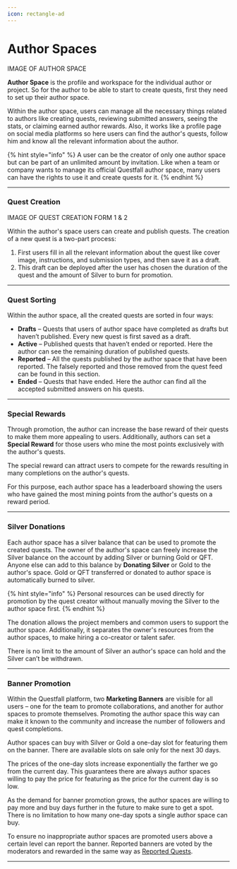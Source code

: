 ```yaml
---
icon: rectangle-ad
---
```


# Author Spaces

IMAGE OF AUTHOR SPACE

**Author Space** is the profile and workspace for the individual author or project. So for the author to be able to start to create quests, first they need to set up their author space. 

Within the author space, users can manage all the necessary things related to authors like creating quests, reviewing submitted answers, seeing the stats, or claiming earned author rewards. Also, it works like a profile page on social media platforms so here users can find the author's quests, follow him and know all the relevant information about the author.

{% hint style="info" %}
A user can be the creator of only one author space but can be part of an unlimited amount by invitation. Like when a team or company wants to manage its official Questfall author space, many users can have the rights to use it and create quests for it.
{% endhint %}

***

### Quest Creation

IMAGE OF QUEST CREATION FORM 1 & 2

Within the author's space users can create and publish quests. 
The creation of a new quest is a two-part process:

1. First users fill in all the relevant information about the quest like cover image, instructions, and submission types, and then save it as a draft.
2. This draft can be deployed after the user has chosen the duration of the quest and the amount of Silver to burn for promotion.

***

###  Quest Sorting

Within the author space, all the created quests are sorted in four ways:

* **Drafts** – Quests that users of author space have completed as drafts but haven’t published. Every new quest is first saved as a draft.
* **Active** – Published quests that haven’t ended or reported. Here the author can see the remaining duration of published quests.
* **Reported** – All the quests published by the author space that have been reported. The falsely reported and those removed from the quest feed can be found in this section.
* **Ended** – Quests that have ended. Here the author can find all the accepted submitted answers on his quests.


***

### Special Rewards

Through promotion, the author can increase the base reward of their quests to make them more appealing to users. Additionally, authors can set a **Special Reward** for those users who mine the most points exclusively with the author's quests. 

The special reward can attract users to compete for the rewards resulting in many completions on the author's quests. 

For this purpose, each author space has a leaderboard showing the users who have gained the most mining points from the author's quests on a reward period.

***

### Silver Donations

Each author space has a silver balance that can be used to promote the created quests. The owner of the author's space can freely increase the Silver balance on the account by adding Silver or burning Gold or QFT. Anyone else can add to this balance by **Donating Silver** or Gold to the author's space. Gold or QFT transferred or donated to author space is automatically burned to silver.

{% hint style="info" %}
Personal resources can be used directly for promotion by the quest creator without manually moving the Silver to the author space first.
{% endhint %}

The donation allows the project members and common users to support the author space. Additionally, it separates the owner's resources from the author spaces, to make hiring a co-creator or talent safer. 

There is no limit to the amount of Silver an author's space can hold and the Silver can’t be withdrawn.

***

### Banner Promotion

Within the Questfall platform, two **Marketing Banners** are visible for all users – one for the team to promote collaborations, and another for author spaces to promote themselves. Promoting the author space this way can make it known to the community and increase the number of followers and quest completions.

Author spaces can buy with Silver or Gold a one-day slot for featuring them on the banner. There are available slots on sale only for the next 30 days.

The prices of the one-day slots increase exponentially the farther we go from the current day. This guarantees there are always author spaces willing to pay the price for featuring as the price for the current day is so low.

As the demand for banner promotion grows, the author spaces are willing to pay more and buy days further in the future to make sure to get a spot. There is no limitation to how many one-day spots a single author space can buy.

To ensure no inappropriate author spaces are promoted users above a certain level can report the banner. Reported banners are voted by the moderators and rewarded in the same way as [Reported Quests](../mining/Quests.md).

***